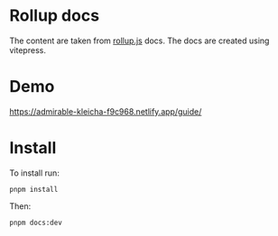 # Rollup docs
The content are taken from [rollup.js](https://rollupjs.org/) docs. The docs are created using vitepress.

# Demo
https://admirable-kleicha-f9c968.netlify.app/guide/

# Install
To install run:

`pnpm install`

Then:

`pnpm docs:dev`